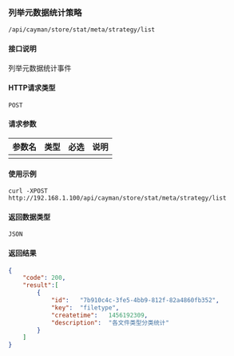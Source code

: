 ### 列举元数据统计策略
`/api/cayman/store/stat/meta/strategy/list`

#### 接口说明
列举元数据统计事件

#### HTTP请求类型
`POST`

#### 请求参数
|参数名|类型|必选|说明|
|--|--|--|--|
||||||

#### 使用示例
```
curl -XPOST http://192.168.1.100/api/cayman/store/stat/meta/strategy/list
```

#### 返回数据类型
`JSON`

#### 返回结果
```json
{
	"code":	200,
	"result":[
        {
			"id":	"7b910c4c-3fe5-4bb9-812f-82a4860fb352",
			"key":	"filetype",
			"createtime":	1456192309,
			"description":	"各文件类型分类统计"
		}
	]
}
```